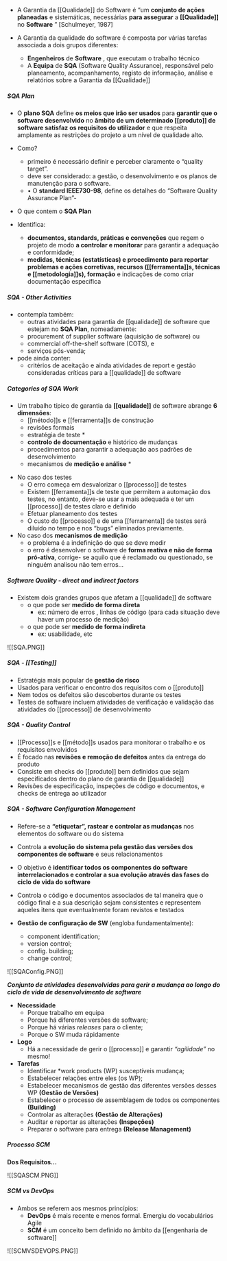 - A Garantia da [[Qualidade]] do Software é “um **conjunto de ações planeadas** e sistemáticas, necessárias **para assegurar** a **[[Qualidade]]** no **Software** ” [Schulmeyer, 1987]

-  A Garantia da qualidade do software é composta por várias tarefas associada a dois grupos diferentes:
	- **Engenheiros** de **Software** , que executam o trabalho técnico
	- A **Equipa** de **SQA** (Software Quality Assurance), responsável pelo planeamento, acompanhamento, registo de informação, análise e relatórios sobre a Garantia da [[Qualidade]]

##### SQA Plan
- O **plano SQA** define **os meios que irão ser usados** para **garantir que o software desenvolvido** no **âmbito de um determinado [[produto]] de software satisfaz os requisitos do utilizador** e que respeita amplamente as restrições do projeto a um nível de qualidade alto.
- Como?
	- primeiro é necessário definir e perceber claramente o “quality target”.
	- deve ser considerado: a gestão, o desenvolvimento e os planos de manutenção para o software.
	- • O **standard IEEE730-98**, define os detalhes do “Software Quality Assurance Plan”-

- O que contem o **SQA Plan**
- Identifica:
	- **documentos, standards, práticas e convenções** que regem o projeto de modo **a controlar e monitorar** para garantir a adequação e conformidade;
	- **medidas, técnicas (estatísticas) e procedimento para reportar problemas e ações corretivas, recursos ([[ferramenta]]s, técnicas e [[metodologia]]s), formação** e indicações de como criar documentação específica

##### SQA - Other Activities
- contempla também:
	- outras atividades para garantia de [[qualidade]] de software que estejam no **SQA Plan**, nomeadamente:
	- procurement of supplier software (aquisição de software) ou
	- commercial off-the-shelf software (COTS), e
	- serviços pós-venda;
- pode ainda conter:
	- critérios de aceitação e ainda atividades de report e gestão consideradas críticas para a [[qualidade]] de software

##### Categories of SQA Work
- Um trabalho típico de garantia da **[[qualidade]]** de software abrange **6 dimensões**:
	- [[método]]s e [[ferramenta]]s de construção
	- revisões formais
	- estratégia de teste *
	- **controlo de documentação** e histórico de mudanças
	- procedimentos para garantir a adequação aos padrões de desenvolvimento
	- mecanismos de **medição e análise** *

* No caso dos testes
	* O erro começa em desvalorizar o [[processo]] de testes
	* Existem [[ferramenta]]s de teste que permitem a automação dos testes, no entanto, deve-se usar a mais adequada e ter um [[processo]] de testes claro e definido
	* Efetuar planeamento dos testes
	* O custo do [[processo]] e de uma [[ferramenta]] de testes será diluído no tempo e nos “bugs” eliminados previamente.
* No caso dos **mecanismos de medição**
	* o problema é a indefinição do que se deve medir
	* o erro é desenvolver o software de **forma reativa e não de forma pró-ativa**, corrige- se aquilo que é reclamado ou questionado, se ninguém analisou não tem erros...

##### Software Quality - direct and indirect factors
- Existem dois grandes grupos que afetam a [[qualidade]] de software
	- o que pode ser **medido de forma direta**
		- ex: número de erros , linhas de código (para cada situação deve haver um processo de medição)
	- o que pode ser **medido de forma indireta**
		- ex: usabilidade, etc

![[SQA.PNG]]

##### SQA - [[Testing]]
- Estratégia mais popular de **gestão de risco**
- Usados para verificar o encontro dos requisitos com o [[produto]]
- Nem todos os defeitos são descobertos durante os testes
- Testes de software incluem atividades de verificação e validação das atividades do [[processo]] de desenvolvimento

##### SQA - Quality Control
- [[Processo]]s e [[método]]s usados para monitorar o trabalho e os requisitos envolvidos
- É focado nas **revisões e remoção de defeitos** antes da entrega do produto
- Consiste em checks do [[produto]] bem definidos que sejam especificados dentro do plano de garantia de [[qualidade]]
- Revisões de especificação, inspeções de código e documentos, e checks de entrega ao utilizador

##### SQA - Software Configuration Management
- Refere-se a **“etiquetar”, rastear e controlar as mudanças** nos elementos do software ou do sistema
- Controla a **evolução do sistema pela gestão das versões dos componentes de software** e seus relacionamentos
- O objetivo é **identificar todos os componentes do software interrelacionados e controlar a sua evolução através das fases do ciclo de vida do software**
- Controla o código e documentos associados de tal maneira que o código final e a sua descrição sejam consistentes e representem aqueles itens que eventualmente foram revistos e testados

- **Gestão de configuração de SW** (engloba fundamentalmente):
	- component identification;
	- version control;
	- config. building;
	- change control;

![[SQAConfig.PNG]]

***Conjunto de atividades desenvolvidas para gerir a mudança ao longo do ciclo de vida de desenvolvimento de software***

- **Necessidade**
	- Porque trabalho em equipa
	- Porque há diferentes versões de software; 
	- Porque há várias *releases* para o cliente; 
	- Porque o SW muda rápidamente
- **Logo**
	- Há a necessidade de gerir o [[processo]] e garantir *“agilidade”* no mesmo!
- **Tarefas**
	- Identificar *work products (WP) susceptíveis mudança; 
	- Estabelecer relações entre eles (os WP);
	- Estabelecer mecanismos de gestão das diferentes versões desses WP **(Gestão de Versões)**
	- Estabelecer o processo de assemblagem de todos os componentes **(Building)**
	- Controlar as alterações **(Gestão de Alterações)**
	- Auditar e reportar as alterações **(Inspeções)**
	- Preparar o software para entrega **(Release Management)**

##### Processo SCM
**Dos Requisitos...**

![[SQASCM.PNG]]

##### SCM vs DevOps
- Ambos se referem aos mesmos princípios:
	- **DevOps** é mais recente e menos formal. Emergiu do vocabulários Agile
	- **SCM** é um conceito bem definido no âmbito da [[engenharia de software]]

![[SCMVSDEVOPS.PNG]]

